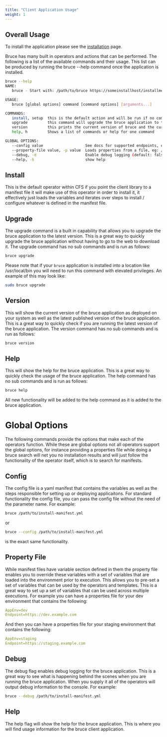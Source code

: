 ```yaml
---
title: "Client Application Usage"
weight: 1
---
```

## Overall Usage
To install the application please see the [installation](/cli-application/install) page.

Bruce has many built in operators and actions that can be performed.  The following is a list of the available commands and their usage.  This list can be produced by running the bruce --help command once the application is installed.

```bash
bruce --help
NAME:
   bruce - Start with: /path/to/bruce https://someinstallhost/installme.yml

USAGE:
   bruce [global options] command [command options] [arguments...]

COMMANDS:
   install, setup  this is the default action and will be run if no commands are specified
   upgrade         this command will upgrade the bruce application to the latest version
   version         this prints the current version of bruce and the current latest version of bruce
   help, h         Shows a list of commands or help for one command

GLOBAL OPTIONS:
   --config value                   See docs for supported endpoints, eg: https://s3.amazonaws.com/somebucket/my_install.yml (default: "/etc/bruce/config.yml")
   --property-file value, -p value  Loads properties from a file, eg: /etc/bruce/properties.yml to be used as environment variables for operators and templates
   --debug, -d                      Enable debug logging (default: false)
   --help, -h                       show help
```


## Install
This is the default operator within CFS if you point the client library to a manifest file it will make use of this operator in order to install it, it effectively just loads the variables and iterates over steps to install / configure whatever is defined in the manifest file.

## Upgrade
The upgrade command is a built in capability that allows you to upgrade the bruce application to the latest version.  This is a great way to quickly upgrade the bruce application without having to go to the web to download it.  The upgrade command has no sub commands and is run as follows:

```bash
bruce upgrade
```
Please note that if your `bruce` application is installed into a location like /usr/local/bin you will need to run this command with elevated privileges. An example of this may look like:
```bash
sudo bruce upgrade
```

## Version
This will show the current version of the bruce application as deployed on your system as well as the latest published version of the bruce application.  This is a great way to quickly check if you are running the latest version of the bruce application.  The version command has no sub commands and is run as follows:

```bash
bruce version
```

## Help
This will show the help for the bruce application.  This is a great way to quickly check the usage of the bruce application.  The help command has no sub commands and is run as follows:

```bash
bruce help
```
All new functionality will be added to the help command as it is added to the bruce application.

# Global Options
The following commands provide the options that make each of the operators function.  While these are global options not all operators support the global options, for instance providing a properties file while doing a bruce search will net you no installation results and will just follow the functionality of the operator itself, which is to search for manifests.

## Config
The config file is a yaml manifest that contains the variables as well as the steps responsible for setting up or deploying applicaitons. For standard functionality the config file, you can pass the config file without the need of the parameter name.  For example:

```bash
bruce /path/to/install-manifest.yml
```
or
```bash
bruce --config /path/to/install-manifest.yml
```
is the exact same functionality.

## Property File
While manifest files have variable section defined in them the property file enables you to override these variables with a set of variables that are loaded into the environment prior to execution.  This allows you to pre-set a set of variables that can be used by the operators and templates.  This is a great way to set up a set of variables that can be used across multiple executions.  For example you can have a properties file for your dev environment that contains the following:
```yaml
AppEnv=dev
Endpoint=https://dev.example.com
```

And then you can have a properties file for your staging environment that contains the following:
```yaml
AppEnv=staging
Endpoint=https://staging.example.com
```

## Debug
The debug flag enables debug logging for the bruce application.  This is a great way to see what is happening behind the scenes when you are running the bruce application.  When you supply it all of the operators will output debug information to the console.  For example:

```bash
bruce --debug /path/to/install-manifest.yml
```

## Help
The help flag will show the help for the bruce application.  This is where you will find usage information for the bruce client application.